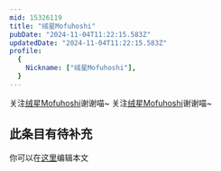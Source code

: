 ```yaml
---
mid: 15326119
title: "绒星Mofuhoshi"
pubDate: "2024-11-04T11:22:15.583Z"
updatedDate: "2024-11-04T11:22:15.583Z"
profile:
  {
    Nickname: ["绒星Mofuhoshi"],
  }
---
```


关注[绒星Mofuhoshi](https://space.bilibili.com/15326119)谢谢喵~ 关注[绒星Mofuhoshi](https://space.bilibili.com/15326119)谢谢喵~

## 此条目有待补充
你可以在[这里](https://github.com/Yuhanawa/VTuber.ICU-Content/edit/master/v/绒星Mofuhoshi/index.md)编辑本文
